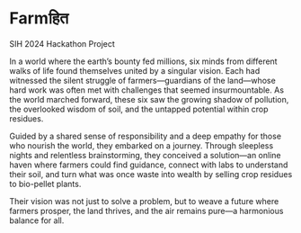 # Farmहित
SIH 2024 Hackathon Project

In a world where the earth’s bounty fed millions, six minds from different walks of life found themselves united by a singular vision. Each had witnessed the silent struggle of farmers—guardians of the land—whose hard work was often met with challenges that seemed insurmountable. As the world marched forward, these six saw the growing shadow of pollution, the overlooked wisdom of soil, and the untapped potential within crop residues.

Guided by a shared sense of responsibility and a deep empathy for those who nourish the world, they embarked on a journey. Through sleepless nights and relentless brainstorming, they conceived a solution—an online haven where farmers could find guidance, connect with labs to understand their soil, and turn what was once waste into wealth by selling crop residues to bio-pellet plants.

Their vision was not just to solve a problem, but to weave a future where farmers prosper, the land thrives, and the air remains pure—a harmonious balance for all.
